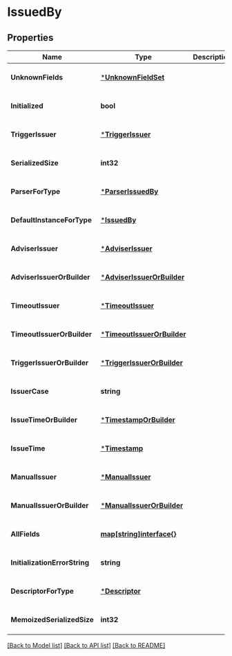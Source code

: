 # IssuedBy

## Properties
Name | Type | Description | Notes
------------ | ------------- | ------------- | -------------
**UnknownFields** | [***UnknownFieldSet**](UnknownFieldSet.md) |  | [optional] [default to null]
**Initialized** | **bool** |  | [optional] [default to null]
**TriggerIssuer** | [***TriggerIssuer**](TriggerIssuer.md) |  | [optional] [default to null]
**SerializedSize** | **int32** |  | [optional] [default to null]
**ParserForType** | [***ParserIssuedBy**](ParserIssuedBy.md) |  | [optional] [default to null]
**DefaultInstanceForType** | [***IssuedBy**](IssuedBy.md) |  | [optional] [default to null]
**AdviserIssuer** | [***AdviserIssuer**](AdviserIssuer.md) |  | [optional] [default to null]
**AdviserIssuerOrBuilder** | [***AdviserIssuerOrBuilder**](AdviserIssuerOrBuilder.md) |  | [optional] [default to null]
**TimeoutIssuer** | [***TimeoutIssuer**](TimeoutIssuer.md) |  | [optional] [default to null]
**TimeoutIssuerOrBuilder** | [***TimeoutIssuerOrBuilder**](TimeoutIssuerOrBuilder.md) |  | [optional] [default to null]
**TriggerIssuerOrBuilder** | [***TriggerIssuerOrBuilder**](TriggerIssuerOrBuilder.md) |  | [optional] [default to null]
**IssuerCase** | **string** |  | [optional] [default to null]
**IssueTimeOrBuilder** | [***TimestampOrBuilder**](TimestampOrBuilder.md) |  | [optional] [default to null]
**IssueTime** | [***Timestamp**](Timestamp.md) |  | [optional] [default to null]
**ManualIssuer** | [***ManualIssuer**](ManualIssuer.md) |  | [optional] [default to null]
**ManualIssuerOrBuilder** | [***ManualIssuerOrBuilder**](ManualIssuerOrBuilder.md) |  | [optional] [default to null]
**AllFields** | [**map[string]interface{}**](interface{}.md) |  | [optional] [default to null]
**InitializationErrorString** | **string** |  | [optional] [default to null]
**DescriptorForType** | [***Descriptor**](Descriptor.md) |  | [optional] [default to null]
**MemoizedSerializedSize** | **int32** |  | [optional] [default to null]

[[Back to Model list]](../README.md#documentation-for-models) [[Back to API list]](../README.md#documentation-for-api-endpoints) [[Back to README]](../README.md)

